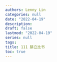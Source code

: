 ```yaml
---
authors: Lenny Lin
categories: null
date: "2022-04-19"
description: 
draft: false
lastmod: "2022-04-19"
series: null
tags: 
title: 111 腓立比书
toc: true
---
```






